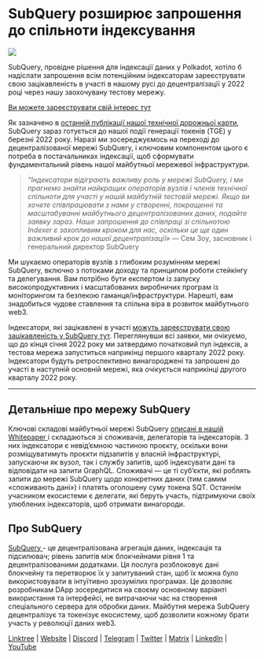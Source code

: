 # SubQuery розширює запрошення до спільноти індексування

![](https://miro.medium.com/max/1400/1*qa014uV1jHA2WTVhUadrdA.png)

SubQuery, провідне рішення для індексації даних у Polkadot, хотіло б надіслати запрошення всім потенційним індексаторам зареєструвати свою зацікавленість в участі в нашому русі до децентралізації у 2022 році через нашу заохочувану тестову мережу.

[Ви можете зареєструвати свій інтерес тут ](https://forms.gle/RyXyhb8T9Gxkwi7R9)

Як зазначено в [останній публікації нашої технічної дорожньої карти](https://subquery.medium.com/subquery-releases-technical-roadmap-2a3a383c49b), SubQuery зараз готується до нашої події генерації токенів (TGE) у березні 2022 року. Наразі ми зосереджуємось на переході до децентралізованої мережі SubQuery, і ключовим компонентом цього є потреба в постачальниках індексації, щоб сформувати фундаментальний рівень нашої майбутньої мережевої інфраструктури.

> _“Індексатори відіграють важливу роль у мережі SubQuery, і ми прагнемо знайти найкращих операторів вузлів і членів технічної спільноти для участі у нашій майбутній тестовій мережі. Якщо ви хочете співпрацювати з нами у створенні, покращенні та масштабуванні майбутнього децентралізованих даних, подайте заявку зараз. Наше запрошення до співпраці зі спільнотою Indexer є захопливим кроком для нас, оскільки це ще один важливий крок до нашої децентралізації»_ — Сем Зоу, засновник і генеральний директор SubQuery

Ми шукаємо операторів вузлів з глибоким розумінням мережі SubQuery, включно з потоками доходу та принципом роботи стейкінгу та делегування. Вам потрібно бути експертом із запуску високопродуктивних і масштабованих виробничих програм із моніторингом та безпекою гаманця/інфраструктури. Нарешті, вам знадобиться чудове ставлення та спільна віра в розвиток майбутнього web3.

Індексатори, які зацікавлені в участі [можуть зареєструвати свою зацікавленість у SubQuery тут](https://forms.gle/RyXyhb8T9Gxkwi7R9). Переглянувши всі заявки, ми очікуємо, що до кінця січня 2022 року ми затвердимо початковий пул індексів, а тестова мережа запуститься наприкінці першого кварталу 2022 року.  Індексатори будуть ретроспективно винагороджені та запрошені до участі в наступній основній мережі, яка очікується наприкінці другого кварталу 2022 року.

---

## Детальніше про мережу SubQuery

Ключові складові майбутньої мережі SubQuery [описані в нашій Whitepaper ](https://static.subquery.network/whitepaper.pdf) і складаються зі споживачів, делегаторів та індексаторів. З них індексатори є невід’ємною частиною проєкту, оскільки вони розміщуватимуть проєкти підзапитів у власній інфраструктурі, запускаючи як вузол, так і службу запитів, щоб індексувати дані та відповідати на запити GraphQL. Споживачі — це ті суб’єкти, які роблять запити до мережі SubQuery щодо конкретних даних (тим самим «споживають дані») і платять оголошену суму токена SQT. Останнім учасником екосистеми є делегати, які беруть участь, підтримуючи своїх улюблених індексаторів, щоб отримати винагороди.

## Про SubQuery

[ SubQuery ](https://subquery.network/) - це децентралізована агрегація даних, індексація та підсилювач; рівень запитів між блокчейнами рівня 1 та децентралізованими додатками.  Ця послуга розблоковує дані блокчейну та перетворює їх у запитуваний стан, щоб їх можна було використовувати в інтуїтивно зрозумілих програмах. Це дозволяє розробникам DApp зосередитися на своєму основному варіанті використання та інтерфейсі, не витрачаючи час на створення спеціального сервера для обробки даних. Майбутня мережа SubQuery децентралізує та токенізує екосистему, щоб дозволити кожному брати участь у революції даних web3.

​​[Linktree](https://linktr.ee/subquerynetwork)  |  [Website](https://subquery.network/)  |  [Discord](https://discord.com/invite/78zg8aBSMG)  |  [Telegram](https://t.me/subquerynetwork)  |  [Twitter](https://twitter.com/subquerynetwork)  |  [Matrix](https://matrix.to/#/#subquery:matrix.org)  |  [LinkedIn](https://www.linkedin.com/company/subquery)  |  [YouTube](https://www.youtube.com/channel/UCi1a6NUUjegcLHDFLr7CqLw)
